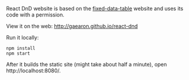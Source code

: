 React DnD website is based on the [fixed-data-table](https://github.com/facebook/fixed-data-table) website and uses its code with a permission.

View it on the web: http://gaearon.github.io/react-dnd

Run it locally:

```
npm install
npm start
```

After it builds the static site (might take about half a minute), open http://localhost:8080/.

